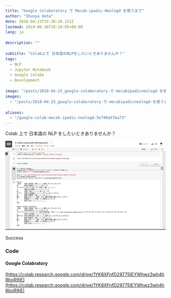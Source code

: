 ```yaml
---
title: "Google Colaboratory で Mecab-ipadic-Neologd を使うまで"
author: "Shunya Ueta"
date: 2018-04-23T15:38:10.151Z
lastmod: 2019-06-16T18:18:05+09:00
lang: ja

description: ""

subtitle: "Colab上で 日本語のNLPをしたいときありませんか？"
tags:
  - NLP
  - Jupyter Notebook
  - Google Colabo
  - Development

image: "/posts/2018-04-23_google-colaboratory-で-mecabipadicneologd-を使うまで/images/1.png"
images:
  - "/posts/2018-04-23_google-colaboratory-で-mecabipadicneologd-を使うまで/images/1.png"

aliases:
  - "/google-colab-mecab-ipadic-neologd-5e740a57ba73"
---
```


Colab 上で 日本語の NLP をしたいときありませんか？

![image](/posts/2018-04-23_google-colaboratory-で-mecabipadicneologd-を使うまで/images/1.png)

Success

### Code

#### Google Colabratory

[https://colab.research.google.com/drive/1YK8XFnfD29775lEYWhwz3wh4h8boR9iE](https://colab.research.google.com/drive/1YK8XFnfD29775lEYWhwz3wh4h8boR9iE)
